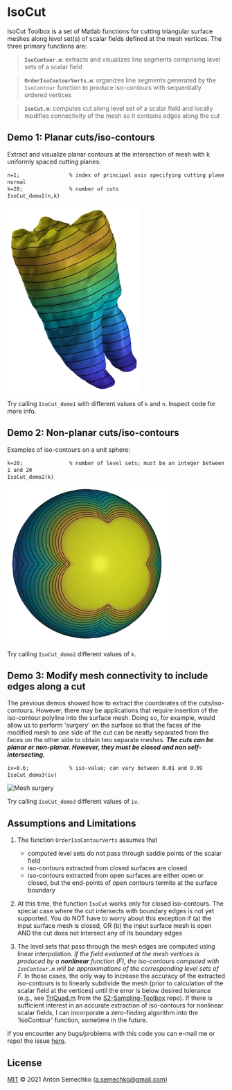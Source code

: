 # IsoCut

IsoCut Toolbox is a set of Matlab functions for cutting triangular surface meshes along level set(s) of scalar fields 
defined at the mesh vertices. The three primary functions are:

>**`IsoContour.m`**: extracts and visualizes line segments comprising level sets of a scalar field 

>**`OrderIsoContourVerts.m`**: organizes line segments generated by the `IsoContour` function to produce iso-contours 
with sequentially ordered vertices

>**`IsoCut.m`**: computes cut along level set of a scalar field and locally modifies connectivity of the mesh so it contains edges along the cut

## Demo 1: Planar cuts/iso-contours

Extract and visualize planar contours at the intersection of mesh with k uniformly spaced cutting planes:
	
	n=1; 				% index of principal axis specifying cutting plane normal
	k=20;				% number of cuts
	IsoCut_demo1(n,k)
	
![Planar cuts](Images/demo1.jpg)
	
Try calling `IsoCut_demo1` with different values of `k` and `n`. Inspect code for more info.


## Demo 2: Non-planar cuts/iso-contours

Examples of iso-contours on a unit sphere:
	
	k=20;				% number of level sets; must be an integer between 1 and 20
	IsoCut_demo2(k)

![Non-planar cuts](Images/demo2.jpg)
	
Try calling `IsoCut_demo2` different values of `k`.


## Demo 3: Modify mesh connectivity to include edges along a cut

The previous demos showed how to extract the coordinates of the cuts/iso-contours. However, there may be applications that
require insertion of the iso-contour polyline into the surface mesh. Doing so, for example, would allow us to perform 
'surgery' on the surface so that the faces of the modified mesh to one side of the cut can be neatly separated from the 
faces on the other side to obtain two separate meshes. ***The cuts can be planar or non-planar. However, they must be closed 
and non self-intersecting.*** 

	iv=0.6;				% iso-value; can vary between 0.01 and 0.99
	IsoCut_demo3(iv)

![Mesh surgery](Images/demo3.jpg)

Try calling `IsoCut_demo3` different values of `iv`.

 
## Assumptions and Limitations

1. The function `OrderIsoContourVerts` assumes that
	- computed level sets do not pass through saddle points of the scalar field
	- iso-contours extracted from closed surfaces are closed
	- iso-contours extracted from open surfaces are either open or closed, but the end-points of open contours termite at the 
	surface boundary

2. At this time, the function `IsoCut` works only for closed iso-contours. The special case where the cut intersects
 with boundary edges is not yet supported. You do NOT have to worry about this exception if 
   (a) the input surface mesh is closed, OR 
   (b) the input surface mesh is open AND the cut does not intersect any of its boundary edges    

3. The level sets that pass through the mesh edges are computed using linear interpolation. *If the field evaluated at 
the mesh vertices is produced by a ***nonlinear*** function (F), the iso-contours computed with `IsoContour.m` will be 
approximations of the corresponding level sets of F.* In those cases, the only way to increase the accuracy of the 
extracted iso-contours is to linearly subdivide the mesh (prior to calculation of the scalar field at the vertices) until
the error is below desired tolerance (e.g., see [TriQuad.m] from the [S2-Sampling-Toolbox] repo). If there is sufficient
interest in an accurate extraction of iso-contours for nonlinear scalar fields, I can incorporate a zero-finding algorithm
into the 'IsoContour' function, sometime in the future.

If you encounter any bugs/problems with this code you can e-mail me or repot the issue [here].

## License
[MIT] © 2021 Anton Semechko (a.semechko@gmail.com)

[TriQuad.m]: https://github.com/AntonSemechko/S2-Sampling-Toolbox/blob/master/TriQuad.m
[S2-Sampling-Toolbox]: https://github.com/AntonSemechko/S2-Sampling-Toolbox
[here]: https://github.com/AntonSemechko/IsoCut/issues
[MIT]: https://github.com/AntonSemechko/IsoCut/blob/master/LICENSE.md